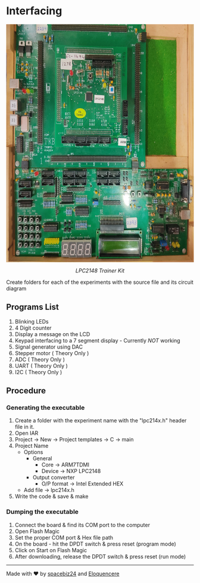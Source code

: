 # Interfacing

<p align = "center">
<img src = "Assets/LPC2148.jpg" width = "640" height = "640" align = "center"/>
</p>
<p align = "center">
<em> LPC2148 Trainer Kit </em>
</p>

Create folders for each of the experiments with the source file and its circuit diagram

## Programs List

1. Blinking LEDs
1. 4 Digit counter
1. Display a message on the LCD
1. Keypad interfacing to a 7 segment display - Currently *NOT* working
1. Signal generator using DAC
1. Stepper motor ( Theory Only )
1. ADC ( Theory Only )
1. UART ( Theory Only )
1. I2C ( Theory Only )

## Procedure
### Generating the executable
1. Create a folder with the experiment name with the "lpc214x.h" header file in it.
1. Open IAR
1. Project -> New -> Project templates -> C -> main
1. Project Name
      - Options 
        - General
          - Core -> ARM7TDMI
          - Device -> NXP LPC2148
        - Output converter
          - O/P format -> Intel Extended HEX
      - Add file -> lpc214x.h
 1. Write the code & save & make
 
 ### Dumping the executable
 1. Connect the board & find its COM port to the computer
 1. Open Flash Magic
 1. Set the proper COM port & Hex file path
 1. On the board - hit the DPDT switch & press reset (program mode)
 1. Click on Start on Flash Magic
 1. After downloading, release the DPDT switch & press reset (run mode)
 
___
Made with :heart: by [spacebiz24](https://github.com/spacebiz24) and [Eloquencere](https://github.com/Eloquencere)
